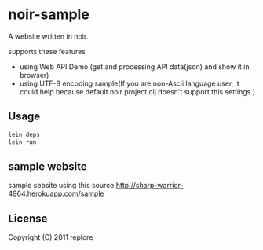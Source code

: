 # noir-sample

A website written in noir.

supports these features

- using Web API Demo (get and processing API data(json) and show it in browser)
- using UTF-8 encoding sample(If you are non-Ascii language user, it could help because default noir project.clj doesn't support this settings.)

## Usage

```bash
lein deps
lein run
```

## sample website

sample sebsite using this source
http://sharp-warrior-4964.herokuapp.com/sample

## License

Copyright (C) 2011 replore
